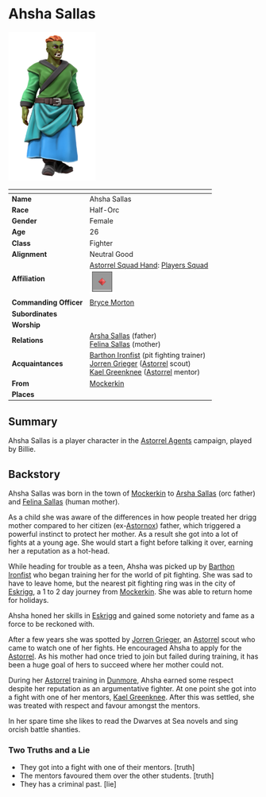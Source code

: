 # Ahsha Sallas

<img src="../../images/people/ahsha-sallas.png" height="300" />

| []() | |
| --- | --- |
| **Name** | Ahsha Sallas |
| **Race** | Half-Orc |
| **Gender** | Female |
| **Age** | 26 |
| **Class** | Fighter |
| **Alignment** | Neutral Good |
| **Affiliation** | [Astorrel Squad Hand](../civilisations/kingdom-of-astor/organisations/astorrel/ranks/2-squad-hand.md): [Players Squad](../civilisations/kingdom-of-astor/organisations/astorrel/squads/players.md)<br /><img src="../../images/ranks/astorrel-2-squad-hand.png" height="50" /> |
| **Commanding Officer** | [Bryce Morton](bryce-morton.md) |
| **Subordinates** | |
| **Worship** | |
| **Relations** | [Arsha Sallas](arsha-sallas.md) (father)<br />[Felina Sallas](felina-sallas.md) (mother) |
| **Acquaintances** | [Barthon Ironfist](barthon-ironfist.md) (pit fighting trainer)<br />[Jorren Grieger](jorren-grieger.md) ([Astorrel](../civilisations/kingdom-of-astor/organisations/astorrel/README.md) scout)<br />[Kael Greenknee](kael-greenknee.md) ([Astorrel](../civilisations/kingdom-of-astor/organisations/astorrel/README.md) mentor) |
| **From** | [Mockerkin](../civilisations/kingdom-of-astor/settlements/mockerkin.md)  |
| **Places** | |

## Summary

Ahsha Sallas is a player character in the [Astorrel Agents](../../campaigns/astorrel-agents/README.md) campaign, played by Billie.

## Backstory

Ahsha Sallas was born in the town of [Mockerkin](../civilisations/kingdom-of-astor/settlements/mockerkin.md) to [Arsha Sallas](arsha-sallas.md) (orc father) and [Felina Sallas](felina-sallas.md) (human mother).

As a child she was aware of the differences in how people treated her drigg mother compared to her citizen (ex-[Astornox](../civilisations/kingdom-of-astor/organisations/astornox.md)) father, which triggered a powerful instinct to protect her mother. As a result she got into a lot of fights at a young age. She would start a fight before talking it over, earning her a reputation as a hot-head.

While heading for trouble as a teen, Ahsha was picked up by [Barthon Ironfist](barthon-ironfist.md) who began training her for the world of pit fighting. She was sad to have to leave home, but the nearest pit fighting ring was in the city of [Eskrigg](../civilisations/kingdom-of-astor/settlements/eskrigg.md), a 1 to 2 day journey from [Mockerkin](../civilisations/kingdom-of-astor/settlements/mockerkin.md). She was able to return home for holidays.

Ahsha honed her skills in [Eskrigg](../civilisations/kingdom-of-astor/settlements/eskrigg.md) and gained some notoriety and fame as a force to be reckoned with.

After a few years she was spotted by [Jorren Grieger](jorren-grieger.md), an [Astorrel](../civilisations/kingdom-of-astor/organisations/astorrel/README.md) scout who came to watch one of her fights. He encouraged Ahsha to apply for the [Astorrel](../civilisations/kingdom-of-astor/organisations/astorrel/README.md). As his mother had once tried to join but failed during training, it has been a huge goal of hers to succeed where her mother could not.

During her [Astorrel](../civilisations/kingdom-of-astor/organisations/astorrel/README.md) training in [Dunmore](../civilisations/kingdom-of-astor/settlements/dunmore.md), Ahsha earned some respect despite her reputation as an argumentative fighter. At one point she got into a fight with one of her mentors, [Kael Greenknee](kael-greenknee.md). After this was settled, she was treated with respect and favour amongst the mentors.

In her spare time she likes to read the Dwarves at Sea novels and sing orcish battle shanties.

### Two Truths and a Lie

- They got into a fight with one of their mentors. [truth]
- The mentors favoured them over the other students. [truth]
- They has a criminal past. [lie]
